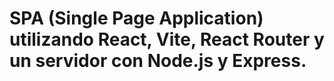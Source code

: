 # SPA (Single Page Application) utilizando React, Vite, React Router y un servidor con Node.js y Express. 
